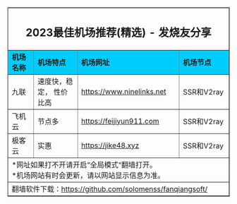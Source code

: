 <table width="100%" border="1" align="center" cellpadding="10" cellspacing="0">
  <tr>
    <td colspan="4" align="center"><h2>2023最佳机场推荐(精选) - 发烧友分享</h2></td>
  </tr>
  <tr>
    <td width="215" bgcolor="#00CCFF"><strong>机场名称</strong></td>
    <td width="424" bgcolor="#00CCFF"><strong>机场特点</strong></td>
    <td width="359" bgcolor="#00CCFF"><strong>机场网址</strong></td>
    <td width="441" bgcolor="#00CCFF"><strong>机场节点</strong></td>
  </tr>
  <tr>
    <td>九联</td>
    <td>速度快，稳定， 性价比高 </td>
    <td><a href="https://www.ninelinks.net" target="_blank">https://www.ninelinks.net</a></td>
    <td>SSR和V2ray</td>
  </tr>
  <tr>
    <td>飞机云</td>
    <td>节点多</td>
    <td><a href="https://feijiyun911.com/auth/register?code=vOmh" target="_blank">https://feijiyun911.com</a></td>
    <td>SSR和V2ray</td>
  </tr>
  <tr>
    <td>极客云</td>
    <td>实惠</td>
    <td><a href="https://jike48.xyz/auth/register?code=niIy" target="_blank">https://jike48.xyz</a></td>
    <td>SSR和V2ray</td>
  </tr>

  <tr>
    <td colspan="4">*网址如果打不开请开启“全局模式“翻墙打开。<br>
    *机场网站有时会更新，请以网站显示信息为准。<br>
    </td>
  </tr>
  <tr>
    <td colspan="4">翻墙软件下载：<a href="https://github.com/solomenss/fanqiangsoft" target="_blank">https://github.com/solomenss/fanqiangsoft/</a><br>
    </td>
  </tr>
</table>
